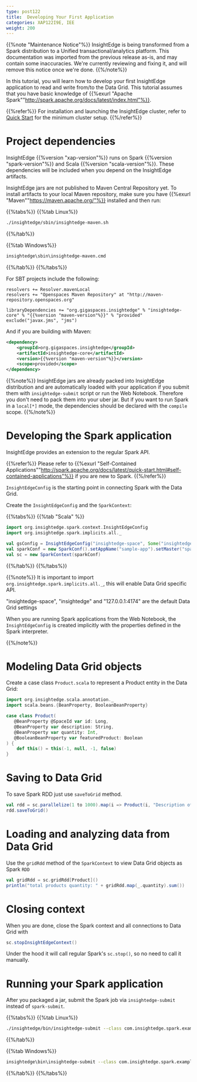 ```yaml
---
type: post122
title:  Developing Your First Application
categories: XAP122I9E, IEE
weight: 200
---
```


{{%note "Maintenance Notice"%}}
InsightEdge is being transformed from a Spark distribution to a Unified transactional/analytics platform. This documentation was imported from the previous release as-is, and may contain some inaccuracies. We're currently reviewing and fixing it, and will remove this notice once we're done.
{{%/note%}}

In this tutorial, you will learn how to develop your first InsightEdge application to read and write from/to the Data Grid. This tutorial assumes that you have basic knowledge of {{%exurl "Apache Spark""http://spark.apache.org/docs/latest/index.html"%}}.



{{%refer%}}
For installation and launching the InsightEdge cluster, refer to [Quick Start](./quick_start.html) for the minimum cluster setup.
{{%/refer%}}


# Project dependencies

InsightEdge {{%version "xap-version"%}} runs on Spark {{%version "spark-version"%}} and Scala {{%version "scala-version"%}}. These dependencies will be included when you depend on the InsightEdge artifacts.

InsightEdge jars are not published to Maven Central Repository yet. To install artifacts to your local Maven repository, make sure you have {{%exurl "Maven""https://maven.apache.org/"%}} installed and then run:

{{%tabs%}}
{{%tab Linux%}}
```bash
./insightedge/sbin/insightedge-maven.sh
```
{{%/tab%}}

{{%tab Windows%}}
```bash
insightedge\sbin\insightedge-maven.cmd
```
{{%/tab%}}
{{%/tabs%}}

For SBT projects include the following:

```
resolvers += Resolver.mavenLocal
resolvers += "Openspaces Maven Repository" at "http://maven-repository.openspaces.org"

libraryDependencies += "org.gigaspaces.insightedge" % "insightedge-core" % "{{%version "maven-version"%}}" % "provided" exclude("javax.jms", "jms")
```

And if you are building with Maven:

```xml
<dependency>
    <groupId>org.gigaspaces.insightedge</groupId>
    <artifactId>insightedge-core</artifactId>
    <version>{{%version "maven-version"%}}</version>
    <scope>provided</scope>
</dependency>
```

{{%note%}}
InsightEdge jars are already packed into InsightEdge distribution and are automatically loaded with your application if you submit them with `insightedge-submit` script or run the Web Notebook. Therefore you don't need to pack them into your uber jar. But if you want to run Spark in a `local[*]` mode, the dependencies should be declared with the `compile` scope.
{{%/note%}}

# Developing the Spark application

InsightEdge provides an extension to the regular Spark API.

{{%refer%}}
Please refer to {{%exurl "Self-Contained Applications""http://spark.apache.org/docs/latest/quick-start.html#self-contained-applications"%}} if you are new to Spark.
{{%/refer%}}

`InsightEdgeConfig` is the starting point in connecting Spark with the Data Grid.

Create the `InsightEdgeConfig` and the `SparkContext`:

{{%tabs%}}
{{%tab "Scala" %}}
```scala
import org.insightedge.spark.context.InsightEdgeConfig
import org.insightedge.spark.implicits.all._

val gsConfig = InsightEdgeConfig("insightedge-space", Some("insightedge"), Some("127.0.0.1:4174"))
val sparkConf = new SparkConf().setAppName("sample-app").setMaster("spark://127.0.0.1:7077").setInsightEdgeConfig(gsConfig)
val sc = new SparkContext(sparkConf)
```
{{%/tab%}}
{{%/tabs%}}

{{%note%}}
It is important to import `org.insightedge.spark.implicits.all._`, this will enable Data Grid specific API.

"insightedge-space", "insightedge" and "127.0.0.1:4174" are the default Data Grid settings

When you are running Spark applications from the Web Notebook, the `InsightEdgeConfig` is created implicitly with the properties defined in the Spark interpreter.

{{%/note%}}

# Modeling Data Grid objects

Create a case class `Product.scala` to represent a Product entity in the Data Grid:

```scala
import org.insightedge.scala.annotation._
import scala.beans.{BeanProperty, BooleanBeanProperty}

case class Product(   
   @BeanProperty @SpaceId var id: Long,
   @BeanProperty var description: String,
   @BeanProperty var quantity: Int,   
   @BooleanBeanProperty var featuredProduct: Boolean
) {
    def this() = this(-1, null, -1, false)
}
```

# Saving to Data Grid

To save Spark RDD just use `saveToGrid` method.

```scala
val rdd = sc.parallelize(1 to 1000).map(i => Product(i, "Description of product " + i, Random.nextInt(10), Random.nextBoolean()))
rdd.saveToGrid()
```

# Loading and analyzing data from Data Grid

Use the `gridRdd` method of the `SparkContext` to view Data Grid objects as Spark `RDD`

```scala
val gridRdd = sc.gridRdd[Product]()
println("total products quantity: " + gridRdd.map(_.quantity).sum())
```

# Closing context
When you are done, close the Spark context and all connections to Data Grid with

```scala
sc.stopInsightEdgeContext()
```

Under the hood it will call regular Spark's `sc.stop()`, so no need to call it manually.

# Running your Spark application
After you packaged a jar, submit the Spark job via `insightedge-submit` instead of `spark-submit`.

{{%tabs%}}
{{%tab Linux%}}
```bash
./insightedge/bin/insightedge-submit --class com.insightedge.spark.example.YourMainClass --master spark://127.0.0.1:7077 path/to/jar/insightedge-examples.jar
```
{{%/tab%}}

{{%tab Windows%}}
```bash
insightedge\bin\insightedge-submit --class com.insightedge.spark.example.YourMainClass --master spark://127.0.0.1:7077 path\to\jar\insightedge-examples.jar
```
{{%/tab%}}
{{%/tabs%}}